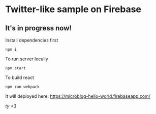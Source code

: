 # Twitter-like sample on Firebase
## It's in progress now!

Install dependencies first
```
npm i
```
To run server locally 
```
npm start
```
To build react
```
npm run webpack
```

It will deployed here: https://microblog-hello-world.firebaseapp.com/

*ty <3*
